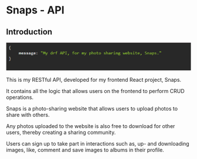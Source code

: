 # Snaps - API

## Introduction

![Welcome message](documentation/images/welcome_message.png)

This is my RESTful API, developed for my frontend React project, Snaps.

It contains all the logic that allows users on the frontend to perform CRUD operations.

Snaps is a photo-sharing website that allows users to upload photos to share with others.

Any photos uploaded to the website is also free to download for other users, thereby creating a sharing community.

Users can sign up to take part in interactions such as, up- and downloading images, like, comment and save images to albums in their profile.
